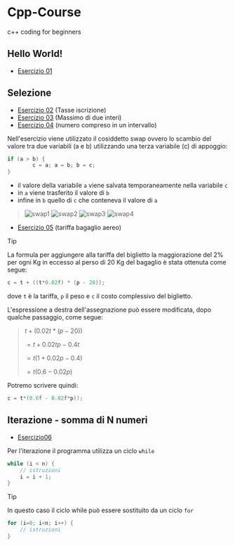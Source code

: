 # Cpp-Course
c++ coding for beginners

## Hello World!
- [Esercizio 01](https://github.com/scatanese/Cpp-Course/tree/main/Esercizio01)
## Selezione
- [Esercizio 02](https://github.com/scatanese/Cpp-Course/tree/main/Esercizio02) (Tasse iscrizione)
- [Esercizio 03](https://github.com/scatanese/Cpp-Course/tree/main/Esercizio03) (Massimo di due interi)
- [Esercizio 04](https://github.com/scatanese/Cpp-Course/tree/main/Esercizio04) (numero compreso in un intervallo)

Nell'esercizio viene utilizzato il cosiddetto swap ovvero lo scambio del valore tra due variabili (a e b) utilizzando una terza variabile (c) di appoggio:
```cpp
if (a > b) {
        c = a; a = b; b = c;
}
```
- il valore della variabile `a` viene salvata temporaneamente nella variabile `c`
- in `a` viene trasferito il valore di `b`
- infine in `b` quello di `c` che conteneva il valore di `a`

> ![swap1](https://github.com/scatanese/Cpp-Course/assets/3177485/b6f8bfa7-de9c-4335-8e99-a9497e590e79)
> ![swap2](https://github.com/scatanese/Cpp-Course/assets/3177485/6a16c5af-db26-4615-b567-ef978cdc95de)
> ![swap3](https://github.com/scatanese/Cpp-Course/assets/3177485/69e0a034-47d0-4eea-a741-a9bb267da714)
> ![swap4](https://github.com/scatanese/Cpp-Course/assets/3177485/ead55369-eb5f-416c-9f93-a7aefead1257)

- [Esercizio 05](https://github.com/scatanese/Cpp-Course/tree/main/Esercizio05) (tariffa bagaglio aereo)

> [!TIP]
> La formula per aggiungere alla tariffa del biglietto la maggiorazione del 2% per ogni Kg in eccesso al 
perso di 20 Kg del bagaglio è stata ottenuta come segue: 
```cpp
c = t + ((t*0.02f) * (p - 20));
```
dove `t` è la tariffa, `p` il peso e `c` il costo complessivo del biglietto.

L'espressione a destra dell'assegnazione può essere modificata, dopo qualche passaggio, come segue:
> $t+(0.02t*(p-20))$
> 
> $= t+0.02tp-0.4t$
>
> $=t(1+0.02p-0.4)$
>
> $=t(0.6-0.02p)$

Potremo scrivere quindi:
```cpp
c = t*(0.6f - 0.02f*p));
```

## Iterazione - somma di N numeri
- [Esercizio06](https://github.com/scatanese/Cpp-Course/tree/main/Esercizio06)

Per l'iterazione il programma utilizza un ciclo `while`
```cpp
while (i < n) {
    // istruzioni
    i = i + 1;
}
```
> [!TIP]
> In questo caso il ciclo while può essere sostituito da un ciclo `for`
```cpp
for (i=0; i<n; i++) {
    // istruzioni
}
```

